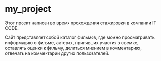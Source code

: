 # my_project

Этот проект написан во время прохождения стажировки в компании IT CODE.

Сайт представляет собой каталог фильмов, где можно просматривать информацию
о фильме, актерах, принявших участия в съемке, оставлять оценки к фильму,
делиться мнением в комментариях, отвечать на комментарии других пользователей.
